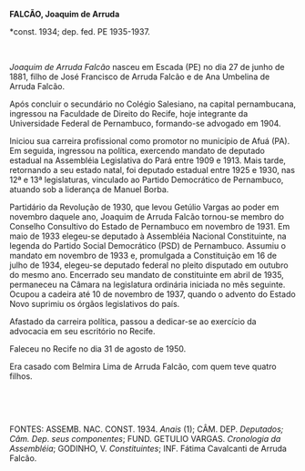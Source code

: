 **FALCÃO, Joaquim de Arruda**

\*const. 1934; dep. fed. PE 1935-1937.

 

*Joaquim de Arruda Falcão* nasceu em Escada (PE) no dia 27 de junho de
1881, filho de José Francisco de Arruda Falcão e de Ana Umbelina de
Arruda Falcão.

Após concluir o secundário no Colégio Salesiano, na capital
pernambucana, ingressou na Faculdade de Direito do Recife, hoje
integrante da Universidade Federal de Pernambuco, formando-se advogado
em 1904.

Iniciou sua carreira profissional como promotor no município de Afuá
(PA). Em seguida, ingressou na política, exercendo mandato de deputado
estadual na Assembléia Legislativa do Pará entre 1909 e 1913. Mais
tarde, retornando a seu estado natal, foi deputado estadual entre 1925 e
1930, nas 12ª e 13ª legislaturas, vinculado ao Partido Democrático de
Pernambuco, atuando sob a liderança de Manuel Borba.

Partidário da Revolução de 1930, que levou Getúlio Vargas ao poder em
novembro daquele ano, Joaquim de Arruda Falcão tornou-se membro do
Conselho Consultivo do Estado de Pernambuco em novembro de 1931. Em maio
de 1933 elegeu-se deputado à Assembléia Nacional Constituinte, na
legenda do Partido Social Democrático (PSD) de Pernambuco. Assumiu o
mandato em novembro de 1933 e, promulgada a Constituição em 16 de julho
de 1934, elegeu-se deputado federal no pleito disputado em outubro do
mesmo ano. Encerrado seu mandato de constituinte em abril de 1935,
permaneceu na Câmara na legislatura ordinária iniciada no mês seguinte.
Ocupou a cadeira até 10 de novembro de 1937, quando o advento do Estado
Novo suprimiu os órgãos legislativos do país.

Afastado da carreira política, passou a dedicar-se ao exercício da
advocacia em seu escritório no Recife.

Faleceu no Recife no dia 31 de agosto de 1950.

Era casado com Belmira Lima de Arruda Falcão, com quem teve quatro
filhos.

 

 

FONTES: ASSEMB. NAC. CONST. 1934. *Anais* (1); CÂM. DEP. *Deputados;
Câm. Dep*. *seus componentes*; FUND. GETULIO VARGAS. *Cronologia da
Assembléia*; GODINHO, V. *Constituintes*; INF. Fátima Cavalcanti de
Arruda Falcão.

 
